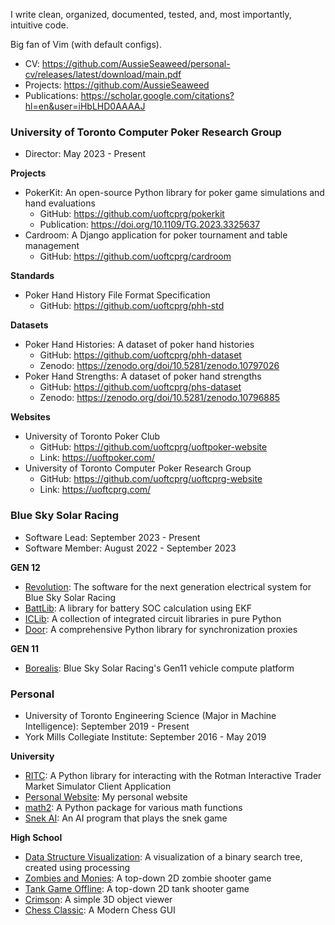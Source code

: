I write clean, organized, documented, tested, and, most importantly, intuitive code.

Big fan of Vim (with default configs).

- CV: https://github.com/AussieSeaweed/personal-cv/releases/latest/download/main.pdf
- Projects: https://github.com/AussieSeaweed
- Publications: https://scholar.google.com/citations?hl=en&user=iHbLHD0AAAAJ

### University of Toronto Computer Poker Research Group

- Director: May 2023 - Present

**Projects**

- PokerKit: An open-source Python library for poker game simulations and hand evaluations
  - GitHub: https://github.com/uoftcprg/pokerkit
  - Publication: https://doi.org/10.1109/TG.2023.3325637
- Cardroom: A Django application for poker tournament and table management
  - GitHub: https://github.com/uoftcprg/cardroom

**Standards**

- Poker Hand History File Format Specification
  - GitHub: https://github.com/uoftcprg/phh-std

**Datasets**

- Poker Hand Histories: A dataset of poker hand histories
  - GitHub: https://github.com/uoftcprg/phh-dataset
  - Zenodo: https://zenodo.org/doi/10.5281/zenodo.10797026
- Poker Hand Strengths: A dataset of poker hand strengths
  - GitHub: https://github.com/uoftcprg/phs-dataset
  - Zenodo: https://zenodo.org/doi/10.5281/zenodo.10796885

**Websites**

- University of Toronto Poker Club
  - GitHub: https://github.com/uoftcprg/uoftpoker-website
  - Link: https://uoftpoker.com/
- University of Toronto Computer Poker Research Group
  - GitHub: https://github.com/uoftcprg/uoftcprg-website
  - Link: https://uoftcprg.com/

### Blue Sky Solar Racing

- Software Lead: September 2023 - Present
- Software Member: August 2022 - September 2023

**GEN 12**

- [Revolution](https://github.com/blueskysolarracing/revolution): The software for the next generation electrical system for Blue Sky Solar Racing
- [BattLib](https://github.com/blueskysolarracing/iclib): A library for battery SOC calculation using EKF
- [ICLib](https://github.com/blueskysolarracing/iclib): A collection of integrated circuit libraries in pure Python
- [Door](https://github.com/blueskysolarracing/door): A comprehensive Python library for synchronization proxies

**GEN 11**

- [Borealis](https://github.com/blueskysolarracing/borealis): Blue Sky Solar Racing's Gen11 vehicle compute platform

### Personal

- University of Toronto Engineering Science (Major in Machine Intelligence): September 2019 - Present
- York Mills Collegiate Institute: September 2016 - May 2019

**University**

- [RITC](https://github.com/AussieSeaweed/ritc): A Python library for interacting with the Rotman Interactive Trader Market Simulator Client Application
- [Personal Website](https://github.com/AussieSeaweed/personal-website): My personal website
- [math2](https://github.com/AussieSeaweed/math2): A Python package for various math functions
- [Snek AI](https://github.com/AussieSeaweed/snek-ai): An AI program that plays the snek game

**High School**

- [Data Structure Visualization](https://github.com/AussieSeaweed/data-structure-visualization): A visualization of a binary search tree, created using processing
- [Zombies and Monies](https://github.com/AussieSeaweed/zombies-and-monies): A top-down 2D zombie shooter game
- [Tank Game Offline](https://github.com/AussieSeaweed/tank-game-offline): A top-down 2D tank shooter game
- [Crimson](https://github.com/AussieSeaweed/crimson): A simple 3D object viewer
- [Chess Classic](https://github.com/AussieSeaweed/chess-classic): A Modern Chess GUI
